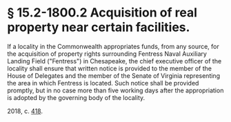 # § 15.2-1800.2 Acquisition of real property near certain facilities.

<p>If a locality in the Commonwealth appropriates funds, from any source, for the acquisition of property rights surrounding Fentress Naval Auxiliary Landing Field ("Fentress") in Chesapeake, the chief executive officer of the locality shall ensure that written notice is provided to the member of the House of Delegates and the member of the Senate of Virginia representing the area in which Fentress is located. Such notice shall be provided promptly, but in no case more than five working days after the appropriation is adopted by the governing body of the locality.</p><p>2018, c. <a href='http://lis.virginia.gov/cgi-bin/legp604.exe?181+ful+CHAP0418'>418</a>.</p>
